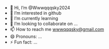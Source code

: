 - 👋 Hi, I’m @Wwwqqqsky2024
- 👀 I’m interested in github
- 🌱 I’m currently learning 
- 💞️ I’m looking to collaborate on ...
- 📫 How to reach me  wwwqqqsky@gmail.com
- 😄 Pronouns: ...
- ⚡ Fun fact: ...

<!---
Wwwqqqsky2024/Wwwqqqsky2024 is a ✨ special ✨ repository because its `README.md` (this file) appears on your GitHub profile.
You can click the Preview link to take a look at your changes.
--->
